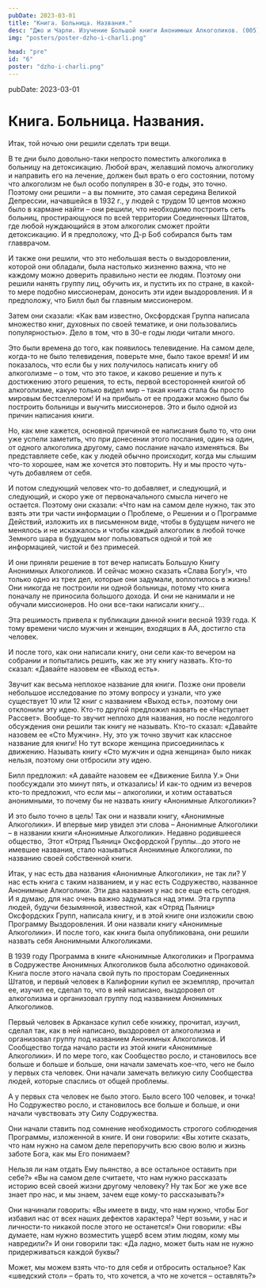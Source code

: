 ```yaml
---
pubDate: 2023-03-01
title: "Книга. Больница. Названия."
desc: "Джо и Чарли. Изучение Большой книги Анонимных Алкоголиков. (005) "
img: "posters/poster-dzho-i-charli.png"

head: "pre"
id: "6"
poster: "dzho-i-charli.png"
---
```


pubDate: 2023-03-01

# Книга. Больница. Названия.

Итак, той ночью они решили сделать три вещи.

В те дни было довольно-таки непросто поместить алкоголика в больницу на детоксикацию. Любой врач, желавший помочь алкоголику и направить его на лечение, должен был врать о его состоянии, потому что алкоголизм не был особо популярен в 30-е годы, это точно. Поэтому они решили – а вы помните, это самая середина Великой Депрессии, начавшейся в 1932 г., у людей с трудом 10 центов можно было в кармане найти – они решили, что необходимо построить сеть больниц, простирающуюся по всей территории Соединенных Штатов, где любой нуждающийся в этом алкоголик сможет пройти детоксикацию. И я предположу, что Д-р Боб собирался быть там главврачом.

И также они решили, что это небольшая весть о выздоровлении, которой они обладали, была настолько жизненно важна, что не каждому можно доверить правильно нести ее людям. Поэтому они решили нанять группу лиц, обучить их, и пустить их по стране, в какой-то мере подобно миссионерам, доносить эти идеи выздоровления. И я предположу, что Билл был бы главным миссионером.

Затем они сказали: «Как вам известно, Оксфордская Группа написала множество книг, духовных по своей тематике, и они пользовались популярностью». Дело в том, что в 30-е годы люди читали много.

Это были времена до того, как появилось телевидение. На самом деле, когда-то не было телевидения, поверьте мне, было такое время! И им показалось, что если бы у них получилось написать книгу об алкоголизме – о том, что это такое, и каково решение и путь к достижению этого решения, то есть, первой всесторонней книгой об алкоголизме, какую только видел мир – такая книга стала бы просто мировым бестселлером! И на прибыль от ее продажи можно было бы построить больницы и выучить миссионеров. Это и было одной из причин написания книги.

Но, как мне кажется, основной причиной ее написания было то, что они уже успели заметить, что при донесении этого послания, один на один, от одного алкоголика другому, само послание начало изменяться. Вы представляете себе, как у людей обычно происходит, когда мы слышим что-то хорошее, нам же хочется это повторить. Ну и мы просто чуть-чуть добавляем от себя.

И потом следующий человек что-то добавляет, и следующий, и следующий, и скоро уже от первоначального смысла ничего не остается. Поэтому они сказали: «Что нам на самом деле нужно, так это взять эти три части информации о Проблеме, о Решении и о Программе Действий, изложить их в письменном виде, чтобы в будущем ничего не менялось и не искажалось и чтобы каждый алкоголик в любой точке Земного шара в будущем мог пользоваться одной и той же информацией, чистой и без примесей.

И они приняли решение в тот вечер написать Большую Книгу Анонимных Алкоголиков. И сейчас можно сказать «Слава Богу!», что только одно из трех дел, которые они задумали, воплотилось в жизнь! Они никогда не построили ни одной больницы, потому что книга поначалу не приносила большого дохода. И они не нанимали и не обучали миссионеров. Но они все-таки написали книгу…

Эта решимость привела к публикации данной книги весной 1939 года. К тому времени число мужчин и женщин, входящих в АА, достигло ста человек.

И после того, как они написали книгу, они сели как-то вечером на собрании и попытались решить, как же эту книгу назвать. Кто-то сказал: «Давайте назовем ее «Выход есть».

Звучит как весьма неплохое название для книги. Позже они провели небольшое исследование по этому вопросу и узнали, что уже существует 10 или 12 книг с названием «Выход есть», поэтому они отклонили эту идею. Кто-то другой предложил назвать ее «Наступает Рассвет». Вообще-то звучит неплохо для названия, но после недолгого обсуждения они решили так книгу не называть. Кто-то сказал: «Давайте назовем ее «Сто Мужчин». Ну, это уж точно звучит как классное название для книги! Но тут вскоре женщина присоединилась к движению. Называть книгу «Сто мужчин и одна женщина» было никак нельзя, поэтому они отбросили эту идею.

Билл предложил: «А давайте назовем ее «Движение Билла У.» Они пообсуждали это минут пять, и отказались! И как-то одним из вечеров кто-то предложил, что если мы – алкоголики, и хотим оставаться анонимными, то почему бы не назвать книгу «Анонимные Алкоголики»?

И это было точно в цель! Так они и назвали книгу, «Анонимные Алкоголики». И впервые мир увидел эти слова – Анонимные Алкоголики – в названии книги «Анонимные Алкоголики».
Недавно родившееся общество,  Этот «Отряд Пьяниц» Оксфордской Группы…до этого не имевшее названия, стало называться Анонимные Алкоголики, по названию своей собственной книги.

Итак, у нас есть два названия «Анонимные Алкоголики», не так ли? У нас есть книга с таким названием, и у нас есть Содружество, названное Анонимные Алкоголики. Эти два названия у нас все еще есть сегодня.
И я думаю, для нас очень важно задуматься над этим. Эта группа людей, будучи безымянной, известной, как «Отряд Пьяниц» Оксфордских Групп, написала книгу, и в этой книге они изложили свою Программу Выздоровления. И они назвали книгу «Анонимные Алкоголики». И после того, как книга была опубликована, они решили назвать себя Анонимными Алкоголиками.

В 1939 году Программа в книге «Анонимные Алкоголики» и Программа в Содружестве Анонимных Алкоголиков была абсолютно одинаковой. Книга после этого начала свой путь по просторам Соединенных Штатов, и первый человек в Калифорнии купил ее экземпляр, прочитал ее, изучил ее, сделал то, что в ней написано, выздоровел от алкоголизма и организовал группу под названием Анонимных Алкоголиков.

Первый человек в Арканзасе купил себе книжку, прочитал, изучил, сделал так, как в ней написано, выздоровел от алкоголизма и организовал группу под названием Анонимных Алкоголиков. И Сообщество тогда начало расти из этой книги «Анонимные Алкоголики».
И по мере того, как Сообщество росло, и становилось все больше и больше и больше, они начали замечать кое-что, чего не было у первых ста человек. Они начали замечать великую силу Сообщества людей, которые спаслись от общей проблемы.

А у первых ста человек не было этого. Было всего 100 человек, и точка! Но Содружество росло, и становилось все больше и больше, и они начали чувствовать эту Силу Содружества.

Они начали ставить под сомнение необходимость строгого соблюдения Программы, изложенной в книге. И они говорили: «Вы хотите сказать, что нам нужно на самом деле перепоручить всю свою волю и жизнь заботе Бога, как мы Его понимаем?

Нельзя ли нам отдать Ему пьянство, а все остальное оставить при себе?» «Вы на самом деле считаете, что нам нужно рассказать историю всей своей жизни другому человеку? Ну так Бог же уже все знает про нас, и мы знаем, зачем еще кому-то рассказывать?»

Они начинали говорить: «Вы имеете в виду, что нам нужно, чтобы Бог избавил нас от всех наших дефектов характера? Черт возьми, у нас и личности-то никакой после этого не останется!» Они говорили: «Вы думаете, нам нужно возместить ущерб всем этим людям, кому мы навредили?» И они говорили так: «Да ладно, может быть нам не нужно придерживаться каждой буквы?

Может, мы можем взять что-то для себя и отбросить остальное? Как «шведский стол» – брать то, что хочется, а что не хочется – оставлять?»
